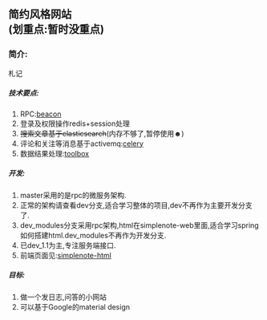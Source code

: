 简约风格网站  
(划重点:暂时没重点)
---
### 简介:
札记
##### 技术要点:  
1. RPC:[beacon](https://github.com/dressrosa/beacon)
2. 登录及权限操作redis+session处理
3. ~~搜索文章基于elasticsearch~~(内存不够了,暂停使用☻)
4. 评论和关注等消息基于activemq:[celery](https://github.com/dressrosa/celery)
5. 数据结果处理:[toolbox](https://github.com/dressrosa/toolbox)

##### 开发:
1. master采用的是rpc的微服务架构.  
2. 正常的架构请查看dev分支,适合学习整体的项目,dev不再作为主要开发分支了.  
3. dev_modules分支采用rpc架构,html在simplenote-web里面,适合学习spring如何搭建html.dev_modules不再作为开发分支.  
4. 已dev_1.1为主,专注服务端接口.  
5. 前端页面见:[simplenote-html](https://github.com/dressrosa/simplenote-html)  
##### 目标:
1. 做一个发日志,问答的小网站
2. 可以基于Google的material design
